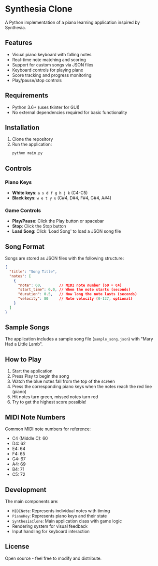 # Synthesia Clone

A Python implementation of a piano learning application inspired by Synthesia.

## Features

- Visual piano keyboard with falling notes
- Real-time note matching and scoring
- Support for custom songs via JSON files  
- Keyboard controls for playing piano
- Score tracking and progress monitoring
- Play/pause/stop controls

## Requirements

- Python 3.6+ (uses tkinter for GUI)
- No external dependencies required for basic functionality

## Installation

1. Clone the repository
2. Run the application:
   ```bash
   python main.py
   ```

## Controls

### Piano Keys
- **White keys**: `a s d f g h j k` (C4-C5)
- **Black keys**: `w e t y u` (C#4, D#4, F#4, G#4, A#4)

### Game Controls
- **Play/Pause**: Click the Play button or spacebar
- **Stop**: Click the Stop button
- **Load Song**: Click 'Load Song' to load a JSON song file

## Song Format

Songs are stored as JSON files with the following structure:

```json
{
  "title": "Song Title",
  "notes": [
    {
      "note": 60,        // MIDI note number (60 = C4)
      "start_time": 0.0, // When the note starts (seconds)
      "duration": 0.5,   // How long the note lasts (seconds)
      "velocity": 80     // Note velocity (0-127, optional)
    }
  ]
}
```

## Sample Songs

The application includes a sample song file (`sample_song.json`) with "Mary Had a Little Lamb".

## How to Play

1. Start the application
2. Press Play to begin the song
3. Watch the blue notes fall from the top of the screen
4. Press the corresponding piano keys when the notes reach the red line (piano)
5. Hit notes turn green, missed notes turn red
6. Try to get the highest score possible!

## MIDI Note Numbers

Common MIDI note numbers for reference:
- C4 (Middle C): 60
- D4: 62
- E4: 64
- F4: 65
- G4: 67
- A4: 69
- B4: 71
- C5: 72

## Development

The main components are:

- `MIDINote`: Represents individual notes with timing
- `PianoKey`: Represents piano keys and their state
- `SynthesiaClone`: Main application class with game logic
- Rendering system for visual feedback
- Input handling for keyboard interaction

## License

Open source - feel free to modify and distribute.
